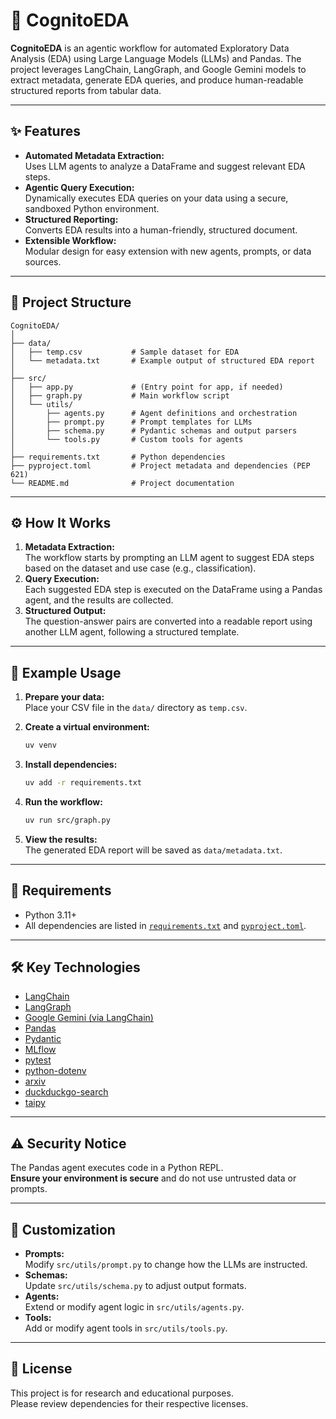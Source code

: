 # 🚀 CognitoEDA

**CognitoEDA** is an agentic workflow for automated Exploratory Data Analysis (EDA) using Large Language Models (LLMs) and Pandas. The project leverages LangChain, LangGraph, and Google Gemini models to extract metadata, generate EDA queries, and produce human-readable structured reports from tabular data.

---

## ✨ Features

- **Automated Metadata Extraction:**  
  Uses LLM agents to analyze a DataFrame and suggest relevant EDA steps.
- **Agentic Query Execution:**  
  Dynamically executes EDA queries on your data using a secure, sandboxed Python environment.
- **Structured Reporting:**  
  Converts EDA results into a human-friendly, structured document.
- **Extensible Workflow:**  
  Modular design for easy extension with new agents, prompts, or data sources.

---

## 📁 Project Structure

```
CognitoEDA/
│
├── data/
│   ├── temp.csv           # Sample dataset for EDA
│   └── metadata.txt       # Example output of structured EDA report
│
├── src/
│   ├── app.py             # (Entry point for app, if needed)
│   ├── graph.py           # Main workflow script
│   └── utils/
│       ├── agents.py      # Agent definitions and orchestration
│       ├── prompt.py      # Prompt templates for LLMs
│       ├── schema.py      # Pydantic schemas and output parsers
│       └── tools.py       # Custom tools for agents
│
├── requirements.txt       # Python dependencies
├── pyproject.toml         # Project metadata and dependencies (PEP 621)
└── README.md              # Project documentation
```

---

## ⚙️ How It Works

1. **Metadata Extraction:**  
   The workflow starts by prompting an LLM agent to suggest EDA steps based on the dataset and use case (e.g., classification).
2. **Query Execution:**  
   Each suggested EDA step is executed on the DataFrame using a Pandas agent, and the results are collected.
3. **Structured Output:**  
   The question-answer pairs are converted into a readable report using another LLM agent, following a structured template.

---

## 🚦 Example Usage

1. **Prepare your data:**  
   Place your CSV file in the `data/` directory as `temp.csv`.

2. **Create a virtual environment:**  
   ```bash
   uv venv
   ```

3. **Install dependencies:**  
   ```bash
   uv add -r requirements.txt
   ```

4. **Run the workflow:**  
   ```bash
   uv run src/graph.py
   ```

5. **View the results:**  
   The generated EDA report will be saved as `data/metadata.txt`.

---

## 📝 Requirements

- Python 3.11+
- All dependencies are listed in [`requirements.txt`](requirements.txt) and [`pyproject.toml`](pyproject.toml).

---

## 🛠️ Key Technologies

- [LangChain](https://python.langchain.com/)
- [LangGraph](https://github.com/langchain-ai/langgraph)
- [Google Gemini (via LangChain)](https://python.langchain.com/docs/integrations/chat/google_genai)
- [Pandas](https://pandas.pydata.org/)
- [Pydantic](https://docs.pydantic.dev/)
- [MLflow](https://mlflow.org/)
- [pytest](https://docs.pytest.org/)
- [python-dotenv](https://pypi.org/project/python-dotenv/)
- [arxiv](https://pypi.org/project/arxiv/)
- [duckduckgo-search](https://pypi.org/project/duckduckgo-search/)
- [taipy](https://docs.taipy.io/en/latest/)

---

## ⚠️ Security Notice

The Pandas agent executes code in a Python REPL.  
**Ensure your environment is secure** and do not use untrusted data or prompts.

---

## 🧩 Customization

- **Prompts:**  
  Modify `src/utils/prompt.py` to change how the LLMs are instructed.
- **Schemas:**  
  Update `src/utils/schema.py` to adjust output formats.
- **Agents:**  
  Extend or modify agent logic in `src/utils/agents.py`.
- **Tools:**  
  Add or modify agent tools in `src/utils/tools.py`.

---

## 📄 License

This project is for research and educational purposes.  
Please review dependencies for their respective licenses.
